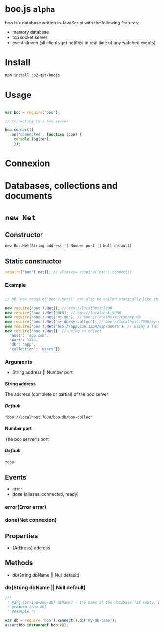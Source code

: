 boo.js `alpha`
============

boo is a database written in JavaScript with the following features:

- memory database
- tcp socket server
- event-driven (all clients get notified in real time of any watched events)

# Install

```bash
npm install co2-git/boojs
```

# Usage

```js

var boo = require('boo');

// Connecting to a boo server

boo.connect()
  .on('connected', function (con) {
    console.log(con);
    });
```

# Connexion

# Databases, collections and documents

# `new Net`

## Constructor

    new Boo.Net(String address || Number port || Null default)
    
## Static constructor

```js
require('boo').net(); // aliases= require('boo').connect()
```
    
### Example

```js

// NB `new require('boo').Net()` can also be called statically like this `require('boo').net()`

new require('boo').Net(); // boo://localhost:7000
new require('boo').Net(9000); // boo://localhost:9000
new require('boo').Net('my-db'); // boo://localhost:7000/my-db
new require('boo').Net('my-db/my-collec'); // boo://localhost:7000/my-db/my-collec
new require('boo').Net('boo://app.com:1234/app/users'); // using a full address
new require('boo').Net({  // using an object
  'host': 'app.com',
  'port': 1234,
  'db': 'app',
  'collection': 'users'});
```

### Arguments

- String address || Number port

#### String address 

The address (complete or partial) of the boo server

##### Default 

    "boo://localhost:7000/boo-db/boo-collec"

#### Number port

The boo server's port

##### Default 

    7000
  
## Events

- error
- done (aliases: connected, ready)

### error(Error error)

### done(Net connexion)

## Properties

- {Address} address

## Methods

- db(String dbName || Null default)

### db(String dbName || Null default)

```js
/**
 * @arg {String=boo-db} dbName? - the name of the database (if empty, will use default "boo-db" as database name)
 * @return {boo.DB}
 * @example */

var db = require('boo').connect().db('my-db-name');
assert(db instanceof boo.DB);
```
